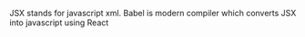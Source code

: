 JSX stands for javascript xml.
Babel is modern compiler which converts JSX into javascript using React
 

